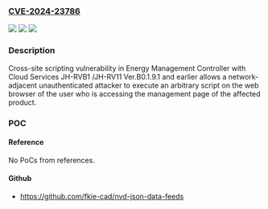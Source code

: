 ### [CVE-2024-23786](https://cve.mitre.org/cgi-bin/cvename.cgi?name=CVE-2024-23786)
![](https://img.shields.io/static/v1?label=Product&message=Energy%20Management%20Controller%20with%20Cloud%20Services&color=blue)
![](https://img.shields.io/static/v1?label=Version&message=%3D%20JH-RVB1%20Ver.B0.1.9.1%20and%20earlier%20&color=brighgreen)
![](https://img.shields.io/static/v1?label=Vulnerability&message=Cross-site%20scripting%20(XSS)&color=brighgreen)

### Description

Cross-site scripting vulnerability in Energy Management Controller with Cloud Services JH-RVB1 /JH-RV11 Ver.B0.1.9.1 and earlier allows a network-adjacent unauthenticated attacker to execute an arbitrary script on the web browser of the user who is accessing the management page of the affected product.

### POC

#### Reference
No PoCs from references.

#### Github
- https://github.com/fkie-cad/nvd-json-data-feeds

